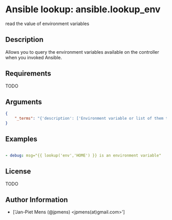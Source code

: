 # Ansible lookup: ansible.lookup_env


read the value of environment variables

## Description

Allows you to query the environment variables available on the controller when you invoked Ansible.

## Requirements

TODO

## Arguments

``` json
{
    "_terms": "{'description': ['Environment variable or list of them to lookup the values for'], 'required': True}",
}
```

## Examples


``` yaml

- debug: msg="{{ lookup('env','HOME') }} is an environment variable"

```

## License

TODO

## Author Information
  - ['Jan-Piet Mens (@jpmens) <jpmens(at)gmail.com>']
